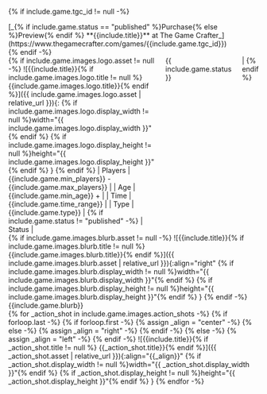 {% if include.game.tgc_id != null -%}
<div>
[_{% if include.game.status == "published" %}Purchase{% else %}Preview{% endif %} **{{include.title}}** at The Game Crafter_](https://www.thegamecrafter.com/games/{{include.game.tgc_id}})
</div>
{% endif -%}
<div class="row">
<div class="two columns">
{% if include.game.images.logo.asset != null -%}
![{{include.title}}{% if include.game.images.logo.title != null %} {{include.game.images.logo.title}}{% endif %}]({{ include.game.images.logo.asset | relative_url }}){: {% if include.game.images.logo.display_width != null %}width="{{ include.game.images.logo.display_width }}"{% endif %} {% if include.game.images.logo.display_height != null %}height="{{ include.game.images.logo.display_height }}"{% endif %} }
{% endif %}
| Players | {{include.game.min_players}} - {{include.game.max_players}} |
| Age | {{include.game.min_age}} + |
| Time | {{include.game.time_range}} |
| Type | {{include.game.type}} |
{% if include.game.status != "published" -%}
| Status | <span class="status {{include.game.status|slugify}}">{{ include.game.status }}</span> |
{% endif %}

</div>
<div class="two columns">
{% if include.game.images.blurb.asset != null -%}
![{{include.title}}{% if include.game.images.blurb.title != null %} {{include.game.images.blurb.title}}{% endif %}]({{ include.game.images.blurb.asset | relative_url }}){:align="right" {% if include.game.images.blurb.display_width != null %}width="{{ include.game.images.blurb.display_width }}"{% endif %} {% if include.game.images.blurb.display_height != null %}height="{{ include.game.images.blurb.display_height }}"{% endif %} }
{% endif -%}
{{include.game.blurb}}
</div>
</div>
<div class="row">
{% for _action_shot in include.game.images.action_shots -%}
{%   if forloop.last -%}
{%     if forloop.first -%}
{%       assign _align = "center" -%}
{%     else -%}
{%       assign _align = "right" -%}
{%     endif -%}
{%   else -%}
{%     assign _align = "left" -%}
{%   endif -%}
![{{include.title}}{% if _action_shot.title != null %} {{_action_shot.title}}{% endif %}]({{ _action_shot.asset | relative_url }}){:align="{{_align}}" {% if _action_shot.display_width != null %}width="{{ _action_shot.display_width }}"{% endif %} {% if _action_shot.display_height != null %}height="{{ _action_shot.display_height }}"{% endif %} }
{% endfor -%}
</div>
